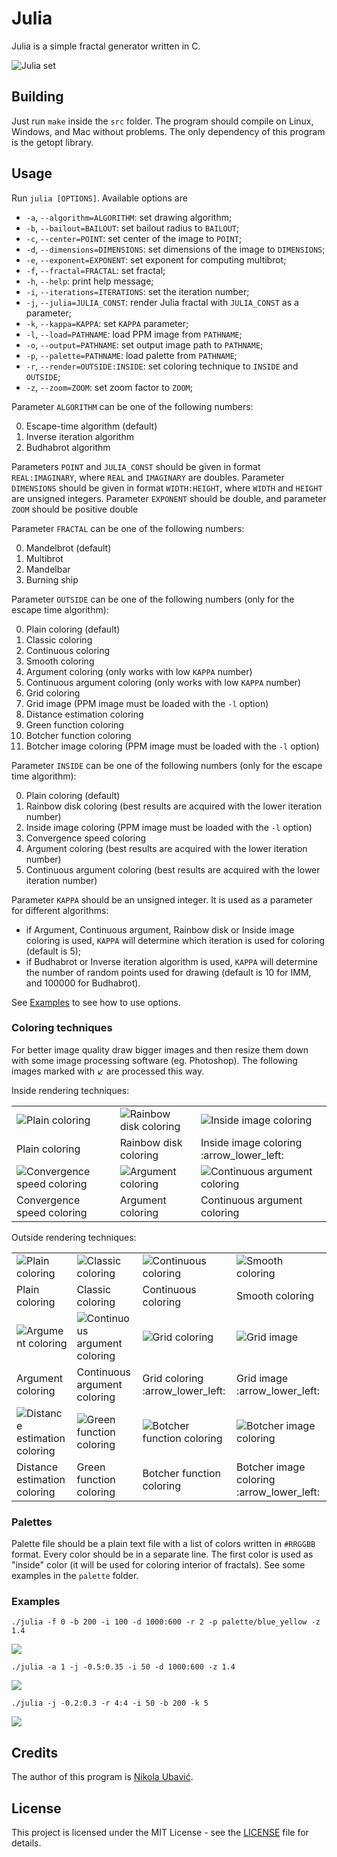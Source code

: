 # Julia

Julia is a simple fractal generator written in C.

<img src="img/julia.png" alt="Julia set" title="Julia set">

## Building

Just run `make` inside the `src` folder. The program should compile on Linux, Windows, and Mac without problems. The only dependency of this program is the getopt library.

## Usage

Run  `julia [OPTIONS]`. Available options are

  + `-a`, `--algorithm=ALGORITHM`: set drawing algorithm;
  + `-b`, `--bailout=BAILOUT`: set bailout radius to `BAILOUT`;
  + `-c`, `--center=POINT`: set center of the image to `POINT`;
  + `-d`, `--dimensions=DIMENSIONS`: set dimensions of the image to `DIMENSIONS`;
  + `-e`, `--exponent=EXPONENT`: set exponent for computing multibrot;
  + `-f`, `--fractal=FRACTAL`: set fractal;
  + `-h`, `--help`: print help message;
  + `-i`, `--iterations=ITERATIONS`: set the iteration number;
  + `-j`, `--julia=JULIA_CONST`: render Julia fractal with `JULIA_CONST` as a parameter;
  + `-k`, `--kappa=KAPPA`: set `KAPPA` parameter;
  + `-l`, `--load=PATHNAME`: load PPM image from `PATHNAME`;
  + `-o`, `--output=PATHNAME`: set output image path to `PATHNAME`;
  + `-p`, `--palette=PATHNAME`: load palette from `PATHNAME`;
  + `-r`, `--render=OUTSIDE:INSIDE`: set coloring technique to `INSIDE` and `OUTSIDE`;
  + `-z`, `--zoom=ZOOM`: set zoom factor to `ZOOM`;


Parameter `ALGORITHM` can be one of the following numbers:

  0. Escape-time algorithm (default)
  1. Inverse iteration algorithm
  2. Budhabrot algorithm

Parameters `POINT` and `JULIA_CONST` should be given in format `REAL:IMAGINARY`, where `REAL` and `IMAGINARY` are doubles. Parameter `DIMENSIONS` should be given in format `WIDTH:HEIGHT`, where `WIDTH` and `HEIGHT` are unsigned integers. Parameter `EXPONENT` should be double, and parameter `ZOOM` should be positive double

Parameter `FRACTAL` can be one of the following numbers:

  0. Mandelbrot (default)
  1. Multibrot
  2. Mandelbar
  3. Burning ship

Parameter `OUTSIDE` can be one of the following numbers (only for the escape time algorithm):

  0. Plain coloring (default)
  1. Classic coloring
  2. Continuous coloring
  3. Smooth coloring
  4. Argument coloring (only works with low `KAPPA` number)
  5. Continuous argument coloring (only works with low `KAPPA` number)
  6. Grid coloring
  7. Grid image (PPM image must be loaded with the `-l` option)
  8. Distance estimation coloring
  9. Green function coloring
  10. Botcher function coloring
  11. Botcher image coloring (PPM image must be loaded with the `-l` option)

Parameter `INSIDE` can be one of the following numbers (only for the escape time algorithm):

  0. Plain coloring (default)
  1. Rainbow disk coloring (best results are acquired with the lower iteration number)
  2. Inside image coloring (PPM image must be loaded with the `-l` option)
  3. Convergence speed coloring
  4. Argument coloring (best results are acquired with the lower iteration number)
  5. Continuous argument coloring (best results are acquired with the lower iteration number)

Parameter `KAPPA` should be an unsigned integer. It is used as a parameter for different algorithms:
  + if Argument, Continuous argument, Rainbow disk or Inside image coloring is used, `KAPPA` will determine which iteration is used for coloring (default is 5);
  + if Budhabrot or Inverse iteration algorithm is used, `KAPPA` will determine the number of random points used for drawing (default is 10 for IMM, and 100000 for Budhabrot).

See [Examples](#examples) to see how to use options.

### Coloring techniques

For better image quality draw bigger images and then resize them down with some image processing software (eg. Photoshop). The following images marked with :arrow_lower_left: are processed this way. 

Inside rendering techniques:

<table>
  <tr>
    <td><img src="img/00.png" alt="Plain coloring" title="Plain coloring"></td>
    <td><img src="img/01.png" alt="Rainbow disk coloring" title="Rainbow disk coloring"></td>
    <td><img src="img/02.png" alt="Inside image coloring" title="Inside image coloring"></td>
  </tr>
  <tr>
    <td>Plain coloring</td>
    <td>Rainbow disk coloring</td>
    <td>Inside image coloring :arrow_lower_left:</td>
  </tr>
  <tr>
    <td><img src="img/03.png" alt="Convergence speed coloring" title="Convergence speed coloring"></td>
    <td><img src="img/04.png" alt="Argument coloring" title="Argument coloring"></td>
    <td><img src="img/05.png" alt="Continuous argument coloring" title="Continuous argument coloring"></td>
  </tr>
  <tr>
    <td>Convergence speed coloring</td>
    <td>Argument coloring</td>
    <td>Continuous argument coloring</td>
  </tr>
</table>

Outside rendering techniques:

<table>
  <tr>
    <td><img src="img/00.png" alt="Plain coloring" title="Plain coloring"></td>
    <td><img src="img/10.png" alt="Classic coloring" title="Classic coloring"></td>
    <td><img src="img/20.png" alt="Continuous coloring" title="Continuous coloring"></td>
    <td><img src="img/30.png" alt="Smooth coloring" title="Smooth coloring"></td>
  </tr>
  <tr>
    <td>Plain coloring</td>
    <td>Classic coloring</td>
    <td>Continuous coloring</td>
    <td>Smooth coloring</td>
  </tr>
  <tr>
    <td><img src="img/40.png" alt="Argument coloring" title="Argument coloring"></td>
    <td><img src="img/50.png" alt="Continuous argument coloring" title="Continuous argument coloring"></td>
    <td><img src="img/60.png" alt="Grid coloring" title="Grid coloring"></td>
    <td><img src="img/70.png" alt="Grid image" title="Grid image"></td>
  </tr>
  <tr>
    <td>Argument coloring</td>
    <td>Continuous argument coloring</td>
    <td>Grid coloring :arrow_lower_left:</td>
    <td>Grid image :arrow_lower_left:</td>
  </tr>
  <tr>
    <td><img src="img/80.png" alt="Distance estimation coloring" title="Distance estimation coloring"></td>
    <td><img src="img/90.png" alt="Green function coloring" title="Green function coloring"></td>
    <td><img src="img/100.png" alt="Botcher function coloring" title="Botcher function coloring"></td>
    <td><img src="img/110.png" alt="Botcher image coloring" title="Botcher image coloring"></td>
  </tr>
  <tr>
    <td>Distance estimation coloring</td>
    <td>Green function coloring</td>
    <td>Botcher function coloring</td>
    <td>Botcher image coloring :arrow_lower_left:</td>
  </tr>
</table>

### Palettes

Palette file should be a plain text file with a list of colors written in `#RRGGBB` format. Every color should be in a separate line. The first color is used as "inside" color (it will be used for coloring interior of fractals). See some examples in the `palette` folder.

### Examples

``
./julia -f 0 -b 200 -i 100 -d 1000:600 -r 2 -p palette/blue_yellow -z 1.4
``

<img src="img/example1.bmp">

``
./julia -a 1 -j -0.5:0.35 -i 50 -d 1000:600 -z 1.4
``

<img src="img/example2.bmp">

``
./julia -j -0.2:0.3 -r 4:4 -i 50 -b 200 -k 5
``

<img src="img/example3.bmp">

## Credits

The author of this program is [Nikola Ubavić](https://ubavic.rs/?lang=en).

## License

This project is licensed under the MIT License - see the [LICENSE](LICENSE) file for details.
